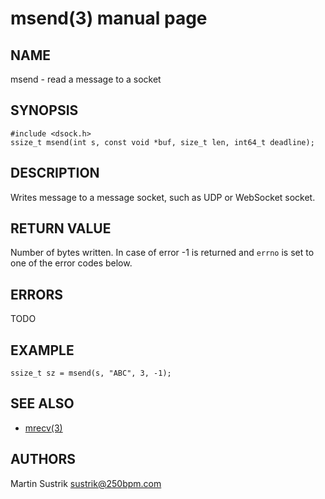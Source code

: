 # msend(3) manual page

## NAME

msend - read a message to a socket

## SYNOPSIS

```
#include <dsock.h>
ssize_t msend(int s, const void *buf, size_t len, int64_t deadline);
```

## DESCRIPTION

Writes message to a message socket, such as UDP or WebSocket socket.

## RETURN VALUE

Number of bytes written. In case of error -1 is returned and `errno`
is set to one of the error codes below.

## ERRORS

TODO

## EXAMPLE

```
ssize_t sz = msend(s, "ABC", 3, -1);
```

## SEE ALSO

* [mrecv(3)](mrecv.html)

## AUTHORS

Martin Sustrik <sustrik@250bpm.com>

